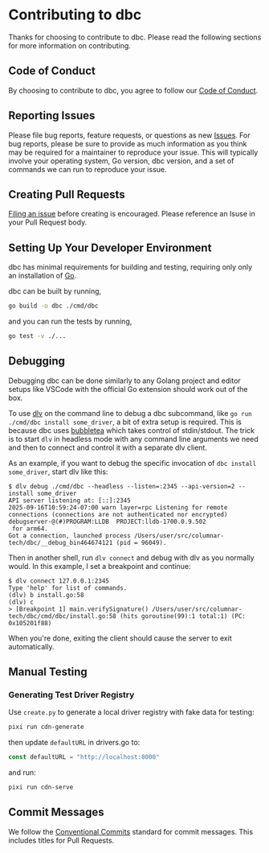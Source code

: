 # Contributing to dbc

Thanks for choosing to contribute to dbc. Please read the following sections for more information on contributing.

## Code of Conduct

By choosing to contribute to dbc, you agree to follow our [Code of Conduct](./CODE_OF_CONDUCT.md).

## Reporting Issues

Please file bug reports, feature requests, or questions as new [Issues](https://github.com/columnar-tech/dbc/issues/new/choose). For bug reports, please be sure to provide as much information as you think may be required for a maintainer to reproduce your issue. This will typically involve your operating system, Go version, dbc version, and a set of commands we can run to reproduce your issue.

## Creating Pull Requests

[Filing an issue](https://github.com/columnar-tech/dbc/issues/new/choose) before creating is encouraged. Please reference an Isuse in your Pull Request body.

## Setting Up Your Developer Environment

dbc has minimal requirements for building and testing, requiring only only an installation of [Go](https://go.dev/doc/install).

dbc can be built by running,

```sh
go build -o dbc ./cmd/dbc
```

and you can run the tests by running,

```sh
go test -v ./...
```

## Debugging

Debugging dbc can be done similarly to any Golang project and editor setups like VSCode with the official Go extension should work out of the box.

To use [dlv](https://github.com/go-delve/delve) on the command line to debug a dbc subcommand, like `go run ./cmd/dbc install some_driver`, a bit of extra setup is required.
This is because dbc uses [bubbletea](https://github.com/charmbracelet/bubbletea/) which takes control of stdin/stdout.
The trick is to start `dlv` in headless mode with any command line arguments we need and then to connect and control it with a separate dlv client.

As an example, if you want to debug the specific invocation of `dbc install some_driver`, start dlv like this:

```console
$ dlv debug ./cmd/dbc --headless --listen=:2345 --api-version=2 -- install some_driver
API server listening at: [::]:2345
2025-09-16T10:59:24-07:00 warn layer=rpc Listening for remote connections (connections are not authenticated nor encrypted)
debugserver-@(#)PROGRAM:LLDB  PROJECT:lldb-1700.0.9.502
 for arm64.
Got a connection, launched process /Users/user/src/columnar-tech/dbc/__debug_bin464674121 (pid = 96049).
```

Then in another shell, run `dlv connect` and debug with dlv as you normally would. In this example, I set a breakpoint and continue:

```console
$ dlv connect 127.0.0.1:2345
Type 'help' for list of commands.
(dlv) b install.go:58
(dlv) c
> [Breakpoint 1] main.verifySignature() /Users/user/src/columnar-tech/dbc/cmd/dbc/install.go:58 (hits goroutine(99):1 total:1) (PC: 0x105201f88)
```

When you're done, exiting the client should cause the server to exit automatically.

## Manual Testing

### Generating Test Driver Registry

Use `create.py` to generate a local driver registry with fake data for testing:

```sh
pixi run cdn-generate
```

then update `defaultURL` in drivers.go to:

```go
const defaultURL = "http://localhost:8000"
```

and run:

```sh
pixi run cdn-serve
```

## Commit Messages

We follow the [Conventional Commits](https://www.conventionalcommits.org) standard for commit messages. This includes titles for Pull Requests.
